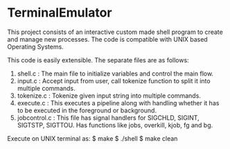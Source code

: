 # TerminalEmulator
This project consists of an interactive custom made shell program to create and manage new processes. The code is compatible with UNIX based Operating Systems.

This code is easily extensible. The separate files are as follows:
1. shell.c : The main file to initialize variables and control the main flow.
2. input.c : Accept input from user, call tokenize function to split it into multiple commands.
3. tokenize.c : Tokenize given input string into multiple commands.
4. execute.c : This executes a pipeline along with handling whether it has to be executed in the foreground or background.
5. jobcontrol.c : This file has signal handlers for SIGCHLD, SIGINT, SIGTSTP, SIGTTOU. Has functions like jobs, overkill, kjob, fg and bg.

Execute on UNIX terminal as:
$ make
$ ./shell
$ make clean

